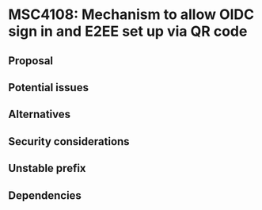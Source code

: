 # MSC4108: Mechanism to allow OIDC sign in and E2EE set up via QR code

## Proposal

## Potential issues

## Alternatives

## Security considerations

## Unstable prefix

## Dependencies
